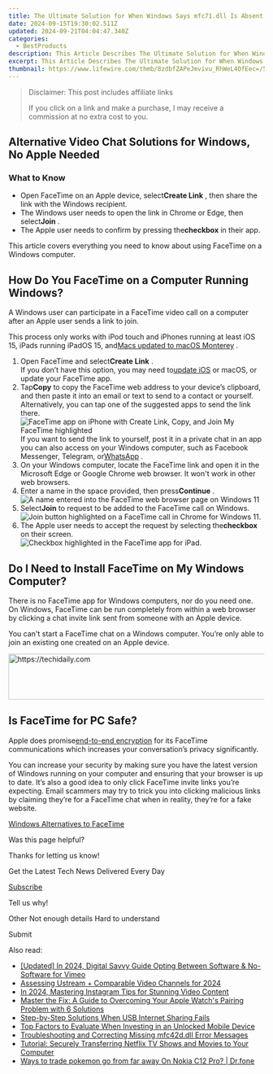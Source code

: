 ```yaml
---
title: The Ultimate Solution for When Windows Says mfc71.dll Is Absent
date: 2024-09-15T19:30:02.511Z
updated: 2024-09-21T04:04:47.340Z
categories:
  - BestProducts
description: This Article Describes The Ultimate Solution for When Windows Says mfc71.dll Is Absent
excerpt: This Article Describes The Ultimate Solution for When Windows Says mfc71.dll Is Absent
thumbnail: https://www.lifewire.com/thmb/8zdbfZAPeJmvivu_RhWeL4OfEec=/540x405/filters:no_upscale():max_bytes(150000):strip_icc():format(webp)/mfc71-dll-error-message-59b2ada4d963ac00116c1b84.png
---
```


>  Disclaimer: This post includes affiliate links
>
>  If you click on a link and make a purchase, I may receive a commission at no extra cost to you.
>

## Alternative Video Chat Solutions for Windows, No Apple Needed
### What to Know

* Open FaceTime on an Apple device, select**Create Link** , then share the link with the Windows recipient.
* The Windows user needs to open the link in Chrome or Edge, then select**Join** .
* The Apple user needs to confirm by pressing the**checkbox** in their app.

 This article covers everything you need to know about using FaceTime on a Windows computer.

## How Do You FaceTime on a Computer Running Windows?

 A Windows user can participate in a FaceTime video call on a computer after an Apple user sends a link to join.

 This process only works with iPod touch and iPhones running at least iOS 15, iPads running iPadOS 15, and[Macs updated to macOS Monterey](https://www.lifewire.com/upgrade-to-macos-monterey-5209805) .

1. Open FaceTime and select**Create Link** .  
 If you don’t have this option, you may need to[update iOS](https://www.lifewire.com/upgrade-to-ios-15-5193667) or macOS, or update your FaceTime app.
2. Tap**Copy** to copy the FaceTime web address to your device’s clipboard, and then paste it into an email or text to send to a contact or yourself. Alternatively, you can tap one of the suggested apps to send the link there.  
![FaceTime app on iPhone with Create Link, Copy, and Join My FaceTime highlighted](https://www.lifewire.com/thmb/v19aQbgVNHjz4LM82TipY62hlZ8=/1500x0/filters:no_upscale():max_bytes(150000):strip_icc():format(webp)/SendLink-e9a6082b8665420993fad79478332dcd.jpg)  
 If you want to send the link to yourself, post it in a private chat in an app you can also access on your Windows computer, such as Facebook Messenger, Telegram, or[WhatsApp](https://www.lifewire.com/use-whatsapp-on-laptop-computer-4051534) .
3. On your Windows computer, locate the FaceTime link and open it in the Microsoft Edge or Google Chrome web browser. It won't work in other web browsers.
4. Enter a name in the space provided, then press**Continue** .  
![A name entered into the FaceTime web browser page on Windows 11](https://www.lifewire.com/thmb/ZEP2aHLtZX2KJLgKV21j-4haA98=/1500x0/filters:no_upscale():max_bytes(150000):strip_icc():format(webp)/facetime-windows-name-d8a7bf2c815d4f7eaa9368e479d1ed0f.png)
5. Select**Join** to request to be added to the FaceTime call on Windows.  
![Join button highlighted on a FaceTime call in Chrome for Windows 11.](https://www.lifewire.com/thmb/0jH0gbIbBilrl4kUqu3LvppSmcc=/1500x0/filters:no_upscale():max_bytes(150000):strip_icc():format(webp)/A5-GetFaceTimeonWindows-annotated-295a1a53f99b4b6992c46de0bdbfff06.jpg)
6. The Apple user needs to accept the request by selecting the**checkbox** on their screen.  
![Checkbox highlighted in the FaceTime app for iPad.](https://www.lifewire.com/thmb/lt4n0fOeu3xW12FGuGS1sq-fAvU=/1500x0/filters:no_upscale():max_bytes(150000):strip_icc():format(webp)/A6-GetFaceTimeonWindows-annotated-7bbae059fdc2434994ef40d7fb2c16ea.jpg)

## Do I Need to Install FaceTime on My Windows Computer?

 There is no FaceTime app for Windows computers, nor do you need one. On Windows, FaceTime can be run completely from within a web browser by clicking a chat invite link sent from someone with an Apple device.  

 You can't start a FaceTime chat on a Windows computer. You’re only able to join an existing one created on an Apple device.

<!-- affiliate ads begin -->
<a href="https://appsumo.8odi.net/c/5597632/2043593/7443" target="_top" id="2043593">
  <img src="//a.impactradius-go.com/display-ad/7443-2043593" border="0" alt="https://techidaily.com" width="728" height="90"/>
</a>
<img height="0" width="0" src="https://appsumo.8odi.net/i/5597632/2043593/7443" style="position:absolute;visibility:hidden;" border="0" />
<!-- affiliate ads end -->

## Is FaceTime for PC Safe?

 Apple does promise[end-to-end encryption](https://www.lifewire.com/what-is-end-to-end-encryption-4028873) for its FaceTime communications which increases your conversation’s privacy significantly.

 You can increase your security by making sure you have the latest version of Windows running on your computer and ensuring that your browser is up to date. It’s also a good idea to only click FaceTime invite links you’re expecting. Email scammers may try to trick you into clicking malicious links by claiming they’re for a FaceTime chat when in reality, they’re for a fake website.

[Windows Alternatives to FaceTime](https://www.lifewire.com/can-you-use-facetime-on-windows-2000762)
  
Was this page helpful?

Thanks for letting us know!

 Get the Latest Tech News Delivered Every Day

[Subscribe](https://www.lifewire.com/#)

Tell us why!

 Other  Not enough details  Hard to understand

 Submit

<ins class="adsbygoogle"
     style="display:block"
     data-ad-format="autorelaxed"
     data-ad-client="ca-pub-7571918770474297"
     data-ad-slot="1223367746"></ins>

<ins class="adsbygoogle"
     style="display:block"
     data-ad-client="ca-pub-7571918770474297"
     data-ad-slot="8358498916"
     data-ad-format="auto"
     data-full-width-responsive="true"></ins>

<span class="atpl-alsoreadstyle">Also read:</span>
<div><ul>
<li><a href="https://vimeo-videos.techidaily.com/updated-in-2024-digital-savvy-guide-opting-between-software-and-no-software-for-vimeo/"><u>[Updated] In 2024, Digital Savvy Guide Opting Between Software & No-Software for Vimeo</u></a></li>
<li><a href="https://fox-links.techidaily.com/assessing-ustream-plus-comparable-video-channels-for-2024/"><u>Assessing Ustream + Comparable Video Channels for 2024</u></a></li>
<li><a href="https://instagram-clips.techidaily.com/in-2024-mastering-instagram-tips-for-stunning-video-content/"><u>In 2024, Mastering Instagram Tips for Stunning Video Content</u></a></li>
<li><a href="https://techno-recovery.techidaily.com/master-the-fix-a-guide-to-overcoming-your-apple-watchs-pairing-problem-with-6-solutions/"><u>Master the Fix: A Guide to Overcoming Your Apple Watch's Pairing Problem with 6 Solutions</u></a></li>
<li><a href="https://techno-recovery.techidaily.com/step-by-step-solutions-when-usb-internet-sharing-fails/"><u>Step-by-Step Solutions When USB Internet Sharing Fails</u></a></li>
<li><a href="https://buynow-marvelous.techidaily.com/top-factors-to-evaluate-when-investing-in-an-unlocked-mobile-device/"><u>Top Factors to Evaluate When Investing in an Unlocked Mobile Device</u></a></li>
<li><a href="https://techno-recovery.techidaily.com/troubleshooting-and-correcting-missing-mfc42ddll-error-messages/"><u>Troubleshooting and Correcting Missing mfc42d.dll Error Messages</u></a></li>
<li><a href="https://techno-recovery.techidaily.com/tutorial-securely-transferring-netflix-tv-shows-and-movies-to-your-computer/"><u>Tutorial: Securely Transferring Netflix TV Shows and Movies to Your Computer</u></a></li>
<li><a href="https://android-pokemon-go.techidaily.com/ways-to-trade-pokemon-go-from-far-away-on-nokia-c12-pro-drfone-by-drfone-virtual-android/"><u>Ways to trade pokemon go from far away On Nokia C12 Pro? | Dr.fone</u></a></li>
</ul></div>

